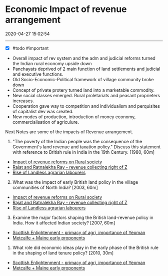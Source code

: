 # Economic Impact of revenue arrangement
2020-04-27 15:02:54
            
---

- [x] #todo #important 
- Overall impact of rev system and the adm and judicial reforms turned the Indian rural economy upside down
- Panchayats deprived of 2 main function of land settlements and judicial and executive functions. 
- Old Socio-Economic-Political framework of village community broke down
- Concept of private protery turned land into a marketable commodity.
- New social classes emerged. Rural proletariats and peasant proprieters increases.
- Cooperation gave way to competition and individualism and perquisites of capitalist dev was created.
- New modes of production, introduction of money economy, commercialisation of agriculure.

Next Notes are some of the impacts of Revenue arrangement.



1. "The poverty of the Indian people was the consequence of the Government's land
revenue and taxation policy." Discuss this statement with reference to British rule in India in the 19th Century. [1980, 60m]
-   [Impact of revenue reforms on Rural society](onenote:[[Impoverishment]]%20of%20Rural%20Society&section-id={B2BF9E67-82ED-4920-AF38-1692A58DC034}&page-id={B4EA83F5-CE2D-4E20-9730-9ACE0AD331CB}&object-id={36BA9B4F-7420-443D-80CC-FC799852511F}&C&base-path=https://d.docs.live.net/bbc8be5bd337910c/Documents/History%20Optional/Modern%20History/Part%20I/Economic%20Impact.one)
-   [Rajat and Ratnalekha Ray - revenue collecting right of Z](onenote:[[Permanent]]%20Settlement&section-id={B2BF9E67-82ED-4920-AF38-1692A58DC034}&page-id={AAE2248F-01D8-460D-B666-E64673DAEC8F}&object-id={DD37475E-1031-4EB7-B339-35883A9EF777}&46&base-path=https://d.docs.live.net/bbc8be5bd337910c/Documents/History%20Optional/Modern%20History/Part%20I/Economic%20Impact.one)
-   [Rise of Landless agrarian labourers](onenote:[[Rise]]%20of%20Landless%20agrarian%20labourers&section-id={B2BF9E67-82ED-4920-AF38-1692A58DC034}&page-id={B03DE161-DC27-4118-83C1-1FA15DE45B82}&end&base-path=https://d.docs.live.net/bbc8be5bd337910c/Documents/History%20Optional/Modern%20History/Part%20I/Economic%20Impact.one)






2. What was the impact of early British land policy in the village communities of North India? [2003, 60m]
-   [Impact of revenue reforms on Rural society](onenote:[[Impoverishment]]%20of%20Rural%20Society&section-id={B2BF9E67-82ED-4920-AF38-1692A58DC034}&page-id={B4EA83F5-CE2D-4E20-9730-9ACE0AD331CB}&object-id={36BA9B4F-7420-443D-80CC-FC799852511F}&C&base-path=https://d.docs.live.net/bbc8be5bd337910c/Documents/History%20Optional/Modern%20History/Part%20I/Economic%20Impact.one)
-   [Rajat and Ratnalekha Ray - revenue collecting right of Z](onenote:[[Permanent]]%20Settlement&section-id={B2BF9E67-82ED-4920-AF38-1692A58DC034}&page-id={AAE2248F-01D8-460D-B666-E64673DAEC8F}&object-id={DD37475E-1031-4EB7-B339-35883A9EF777}&46&base-path=https://d.docs.live.net/bbc8be5bd337910c/Documents/History%20Optional/Modern%20History/Part%20I/Economic%20Impact.one)
-   [Rise of Landless agrarian labourers](onenote:[[Rise]]%20of%20Landless%20agrarian%20labourers&section-id={B2BF9E67-82ED-4920-AF38-1692A58DC034}&page-id={B03DE161-DC27-4118-83C1-1FA15DE45B82}&end&base-path=https://d.docs.live.net/bbc8be5bd337910c/Documents/History%20Optional/Modern%20History/Part%20I/Economic%20Impact.one)
 







3. Examine the major factors shaping the British land-revenue policy in India. How it affected Indian society? [2007, 60m]
-   [Scottish Enlightenment - primacy of agri, importance of Yeoman](onenote:[[Ryotwari]]%20Settlement&section-id={B2BF9E67-82ED-4920-AF38-1692A58DC034}&page-id={ABF07ED1-9C9B-4FD5-84A4-E34231F1102D}&object-id={6BDF00B1-0AFB-499E-81AD-89CC1E99E55D}&1C&base-path=https://d.docs.live.net/bbc8be5bd337910c/Documents/History%20Optional/Modern%20History/Part%20I/Economic%20Impact.one)
-   [Metcalfe + Maine early proponents](onenote:[[Mahalwari]]%20Settlement&section-id={B2BF9E67-82ED-4920-AF38-1692A58DC034}&page-id={F6001194-06D3-46F9-AE5F-ACEB4546629B}&object-id={CC116235-EB82-4035-92CE-3DDDD1C73DE2}&1D&base-path=https://d.docs.live.net/bbc8be5bd337910c/Documents/History%20Optional/Modern%20History/Part%20I/Economic%20Impact.one)

1. What role did economic ideas play in the early phase of the British rule in the shaping of
land tenure policy? [2010, 30m]
-   [Scottish Enlightenment - primacy of agri, importance of Yeoman](onenote:[[Ryotwari]]%20Settlement&section-id={B2BF9E67-82ED-4920-AF38-1692A58DC034}&page-id={ABF07ED1-9C9B-4FD5-84A4-E34231F1102D}&object-id={6BDF00B1-0AFB-499E-81AD-89CC1E99E55D}&1C&base-path=https://d.docs.live.net/bbc8be5bd337910c/Documents/History%20Optional/Modern%20History/Part%20I/Economic%20Impact.one)
-   [Metcalfe + Maine early proponents](onenote:[[Mahalwari]]%20Settlement&section-id={B2BF9E67-82ED-4920-AF38-1692A58DC034}&page-id={F6001194-06D3-46F9-AE5F-ACEB4546629B}&object-id={CC116235-EB82-4035-92CE-3DDDD1C73DE2}&1D&base-path=https://d.docs.live.net/bbc8be5bd337910c/Documents/History%20Optional/Modern%20History/Part%20I/Economic%20Impact.one)
